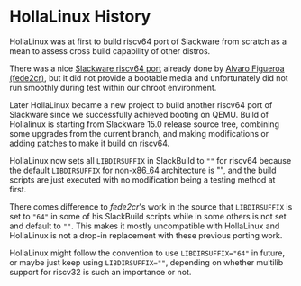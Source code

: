 # HollaLinux History

HollaLinux was at first to build riscv64 port of Slackware from scratch
as a mean to assess cross build capability of other distros.

There was a nice [Slackware riscv64 port](https://github.com/fede2cr/slackware_riscv)
already done by [Alvaro Figueroa (fede2cr)](https://github.com/fede2cr),
but it did not provide a bootable media and unfortunately 
did not run smoothly during test within our chroot environment.

Later HollaLinux became a new project to build another
riscv64 port of Slackware since we successfully achieved booting
on QEMU. 
Build of Hollalinux is starting from Slackware 15.0 release source tree,
combining some upgrades from the current branch,
and making modifications or adding patches to make it build on riscv64.

HollaLinux now sets all `LIBDIRSUFFIX` in SlackBuild to `""` for riscv64
because the default `LIBDIRSUFFIX` for non-x86_64 architecture is "",
and the build scripts are just executed with no modification
being a testing method at first.

There comes difference to _fede2cr_'s work in the source that `LIBDIRSUFFIX`
is set to `"64"` in some of his SlackBuild scripts while
in some others is not set and default to `""`.
This makes it mostly uncompatible with HollaLinux and
HollaLinux is not a drop-in replacement with these previous porting work.

HollaLinux might follow the convention to use `LIBDIRSUFFIX="64"` 
in future, or maybe just keep using `LIBDIRSUFFIX=""`,
depending on whether multilib support for riscv32 is such an importance or not.
